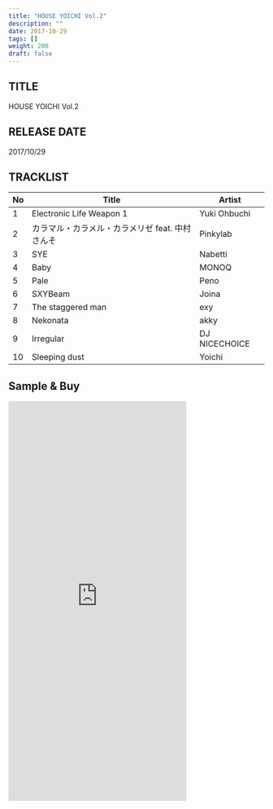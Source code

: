 ```yaml
---
title: "HOUSE YOICHI Vol.2"
description: ""
date: 2017-10-29
tags: []
weight: 200
draft: false
---
```


## TITLE
HOUSE YOICHI Vol.2

## RELEASE DATE
2017/10/29

## TRACKLIST

No | Title | Artist
--- | --- | ---
1 | Electronic Life Weapon 1 | Yuki Ohbuchi
2 | カラマル・カラメル・カラメリゼ feat. 中村さんそ | Pinkylab
3 | SYE | Nabetti
4 | Baby | MONOQ
5 | Pale| Peno
6 | SXYBeam | Joina
7 | The staggered man | exy
8 | Nekonata | akky
9 | Irregular | DJ NICECHOICE
10 | Sleeping dust | Yoichi

## Sample & Buy

<iframe style="border: 0; width: 350px; height: 786px;" src="https://bandcamp.com/EmbeddedPlayer/album=2742354778/size=large/bgcol=ffffff/linkcol=0687f5/transparent=true/" seamless><a href="http://houseyoichi.bandcamp.com/album/house-yoichi-vol-2">HOUSE YOICHI Vol.2 by HOUSE YOICHI</a></iframe>